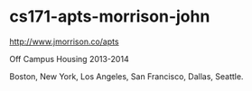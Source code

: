 cs171-apts-morrison-john
========================

http://www.jmorrison.co/apts

Off Campus Housing 2013-2014

Boston, New York, Los Angeles, San Francisco, Dallas, Seattle.
